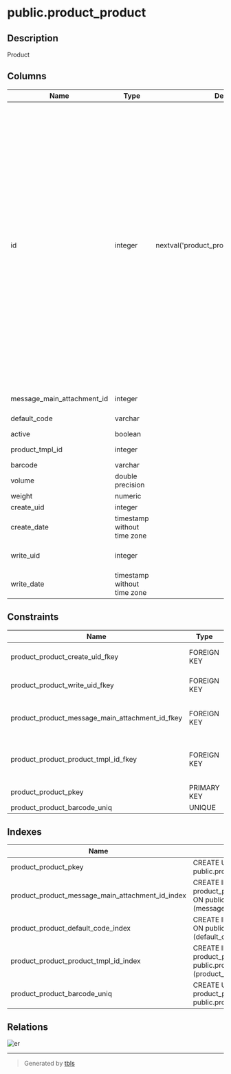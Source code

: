 # public.product_product

## Description

Product

## Columns

| Name | Type | Default | Nullable | Children | Parents | Comment |
| ---- | ---- | ------- | -------- | -------- | ------- | ------- |
| id | integer | nextval('product_product_id_seq'::regclass) | false | [public.res_config_settings](public.res_config_settings.md) [public.account_analytic_line](public.account_analytic_line.md) [public.product_price_history](public.product_price_history.md) [public.product_attribute_value_product_product_rel](public.product_attribute_value_product_product_rel.md) [public.product_packaging](public.product_packaging.md) [public.product_supplierinfo](public.product_supplierinfo.md) [public.product_pricelist_item](public.product_pricelist_item.md) [public.account_invoice_line](public.account_invoice_line.md) [public.account_move_line](public.account_move_line.md) [public.sale_order_line](public.sale_order_line.md) [public.sale_advance_payment_inv](public.sale_advance_payment_inv.md) [public.product_accessory_rel](public.product_accessory_rel.md) [public.stock_fixed_putaway_strat](public.stock_fixed_putaway_strat.md) [public.stock_inventory](public.stock_inventory.md) [public.stock_inventory_line](public.stock_inventory_line.md) [public.stock_move](public.stock_move.md) [public.stock_move_line](public.stock_move_line.md) [public.stock_production_lot](public.stock_production_lot.md) [public.stock_quant](public.stock_quant.md) [public.stock_warehouse_orderpoint](public.stock_warehouse_orderpoint.md) [public.stock_scrap](public.stock_scrap.md) [public.stock_return_picking_line](public.stock_return_picking_line.md) [public.stock_change_product_qty](public.stock_change_product_qty.md) [public.stock_rules_report](public.stock_rules_report.md) [public.stock_warn_insufficient_qty_scrap](public.stock_warn_insufficient_qty_scrap.md) [public.product_replenish](public.product_replenish.md) [public.stock_track_line](public.stock_track_line.md) [public.sale_order_option](public.sale_order_option.md) [public.sale_order_template_line](public.sale_order_template_line.md) [public.sale_order_template_option](public.sale_order_template_option.md) [public.purchase_order_line](public.purchase_order_line.md) [public.hr_expense](public.hr_expense.md) [public.pos_config](public.pos_config.md) [public.pos_order_line](public.pos_order_line.md) [public.mrp_bom](public.mrp_bom.md) [public.mrp_bom_line](public.mrp_bom_line.md) [public.mrp_production](public.mrp_production.md) [public.mrp_unbuild](public.mrp_unbuild.md) [public.mrp_workorder](public.mrp_workorder.md) [public.mrp_product_produce](public.mrp_product_produce.md) [public.mrp_product_produce_line](public.mrp_product_produce_line.md) [public.stock_warn_insufficient_qty_unbuild](public.stock_warn_insufficient_qty_unbuild.md) |  |  |
| message_main_attachment_id | integer |  | true |  | [public.ir_attachment](public.ir_attachment.md) | Main Attachment |
| default_code | varchar |  | true |  |  | Internal Reference |
| active | boolean |  | true |  |  | Active |
| product_tmpl_id | integer |  | false |  | [public.product_template](public.product_template.md) | Product Template |
| barcode | varchar |  | true |  |  | Barcode |
| volume | double precision |  | true |  |  | Volume |
| weight | numeric |  | true |  |  | Weight |
| create_uid | integer |  | true |  | [public.res_users](public.res_users.md) | Created by |
| create_date | timestamp without time zone |  | true |  |  | Created on |
| write_uid | integer |  | true |  | [public.res_users](public.res_users.md) | Last Updated by |
| write_date | timestamp without time zone |  | true |  |  | Last Updated on |

## Constraints

| Name | Type | Definition | Comment |
| ---- | ---- | ---------- | ------- |
| product_product_create_uid_fkey | FOREIGN KEY | FOREIGN KEY (create_uid) REFERENCES res_users(id) ON DELETE SET NULL |  |
| product_product_write_uid_fkey | FOREIGN KEY | FOREIGN KEY (write_uid) REFERENCES res_users(id) ON DELETE SET NULL |  |
| product_product_message_main_attachment_id_fkey | FOREIGN KEY | FOREIGN KEY (message_main_attachment_id) REFERENCES ir_attachment(id) ON DELETE SET NULL |  |
| product_product_product_tmpl_id_fkey | FOREIGN KEY | FOREIGN KEY (product_tmpl_id) REFERENCES product_template(id) ON DELETE CASCADE |  |
| product_product_pkey | PRIMARY KEY | PRIMARY KEY (id) |  |
| product_product_barcode_uniq | UNIQUE | UNIQUE (barcode) | unique(barcode) |

## Indexes

| Name | Definition |
| ---- | ---------- |
| product_product_pkey | CREATE UNIQUE INDEX product_product_pkey ON public.product_product USING btree (id) |
| product_product_message_main_attachment_id_index | CREATE INDEX product_product_message_main_attachment_id_index ON public.product_product USING btree (message_main_attachment_id) |
| product_product_default_code_index | CREATE INDEX product_product_default_code_index ON public.product_product USING btree (default_code) |
| product_product_product_tmpl_id_index | CREATE INDEX product_product_product_tmpl_id_index ON public.product_product USING btree (product_tmpl_id) |
| product_product_barcode_uniq | CREATE UNIQUE INDEX product_product_barcode_uniq ON public.product_product USING btree (barcode) |

## Relations

![er](public.product_product.svg)

---

> Generated by [tbls](https://github.com/k1LoW/tbls)
